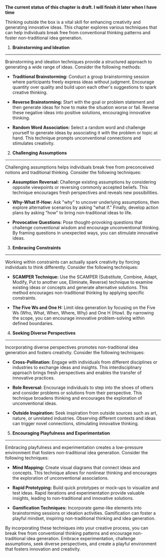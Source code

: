 **The current status of this chapter is draft. I will finish it later when I have time**

Thinking outside the box is a vital skill for enhancing creativity and generating innovative ideas. This chapter explores various techniques that can help individuals break free from conventional thinking patterns and foster non-traditional idea generation.

1. **Brainstorming and Ideation**
---------------------------------

Brainstorming and ideation techniques provide a structured approach to generating a wide range of ideas. Consider the following methods:

* **Traditional Brainstorming:** Conduct a group brainstorming session where participants freely express ideas without judgment. Encourage quantity over quality and build upon each other's suggestions to spark creative thinking.

* **Reverse Brainstorming:** Start with the goal or problem statement and then generate ideas for how to make the situation worse or fail. Reverse these negative ideas into positive solutions, encouraging innovative thinking.

* **Random Word Association:** Select a random word and challenge yourself to generate ideas by associating it with the problem or topic at hand. This technique prompts unconventional connections and stimulates creativity.

2. **Challenging Assumptions**
------------------------------

Challenging assumptions helps individuals break free from preconceived notions and traditional thinking. Consider the following techniques:

* **Assumption Reversal:** Challenge existing assumptions by considering opposite viewpoints or reversing commonly accepted beliefs. This technique encourages fresh perspectives and reveals new possibilities.

* **Why-What If-How:** Ask "why" to uncover underlying assumptions, then explore alternative scenarios by asking "what if." Finally, develop action plans by asking "how" to bring non-traditional ideas to life.

* **Provocative Questions:** Pose thought-provoking questions that challenge conventional wisdom and encourage unconventional thinking. By framing questions in unexpected ways, you can stimulate innovative ideas.

3. **Embracing Constraints**
----------------------------

Working within constraints can actually spark creativity by forcing individuals to think differently. Consider the following techniques:

* **SCAMPER Technique:** Use the SCAMPER (Substitute, Combine, Adapt, Modify, Put to another use, Eliminate, Reverse) technique to examine existing ideas or concepts and generate alternative solutions. This method encourages non-traditional thinking by applying specific constraints.

* **The Five Ws and One H:** Limit idea generation by focusing on the Five Ws (Who, What, When, Where, Why) and One H (How). By narrowing the scope, you can encourage innovative problem-solving within defined boundaries.

4. **Seeking Diverse Perspectives**
-----------------------------------

Incorporating diverse perspectives promotes non-traditional idea generation and fosters creativity. Consider the following techniques:

* **Cross-Pollination:** Engage with individuals from different disciplines or industries to exchange ideas and insights. This interdisciplinary approach brings fresh perspectives and enables the transfer of innovative practices.

* **Role Reversal:** Encourage individuals to step into the shoes of others and consider problems or solutions from their perspective. This technique broadens thinking and encourages the exploration of unconventional ideas.

* **Outside Inspiration:** Seek inspiration from outside sources such as art, nature, or unrelated industries. Observing different contexts and ideas can trigger novel connections, stimulating innovative thinking.

5. **Encouraging Playfulness and Experimentation**
--------------------------------------------------

Embracing playfulness and experimentation creates a low-pressure environment that fosters non-traditional idea generation. Consider the following techniques:

* **Mind Mapping:** Create visual diagrams that connect ideas and concepts. This technique allows for nonlinear thinking and encourages the exploration of unconventional associations.

* **Rapid Prototyping:** Build quick prototypes or mock-ups to visualize and test ideas. Rapid iterations and experimentation provide valuable insights, leading to non-traditional and innovative solutions.

* **Gamification Techniques:** Incorporate game-like elements into brainstorming sessions or ideation activities. Gamification can foster a playful mindset, inspiring non-traditional thinking and idea generation.

By incorporating these techniques into your creative process, you can break free from conventional thinking patterns and encourage non-traditional idea generation. Embrace experimentation, challenge assumptions, seek diverse perspectives, and create a playful environment that fosters innovation and creativity.
